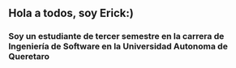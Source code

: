 ## Hola a todos, soy Erick:)

### Soy un estudiante de tercer semestre en la carrera de **Ingeniería de Software** en la **Universidad Autonoma de Queretaro**
